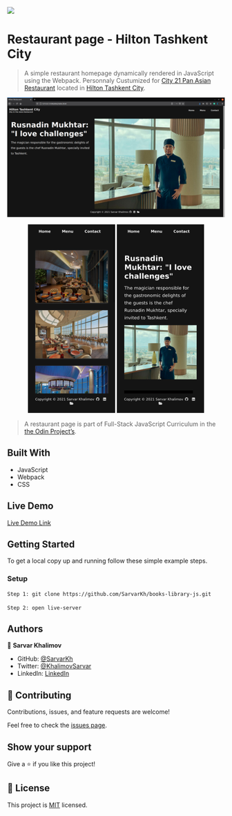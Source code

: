 ![](https://img.shields.io/badge/Microverse-blueviolet)

# Restaurant page - Hilton Tashkent City

> A simple restaurant homepage dynamically rendered in JavaScript using the Webpack. Personnaly Custumized for [City 21 Pan Asian  Restaurant](https://www.facebook.com/City21restaurant/) located in [Hilton Tashkent City](https://www.hilton.com/en/hotels/tastchi-hilton-tashkent-city/dining/).

![screenshot](screenshots/desktop.png)

<div align="center">
  <img src="screenshots/mobile01.png?raw=true" width="40%" height="auto"/>
  <img src="screenshots/mobile02.png?raw=true" width="40%" height="auto"/>
</div>

> A restaurant page is part of Full-Stack JavaScript Curriculum in the [the Odin Project’s](https://www.theodinproject.com/paths/full-stack-javascript/courses/javascript/lessons/restaurant-page).

## Built With

- JavaScript
- Webpack
- CSS

## Live Demo

[Live Demo Link](https://hilton-tashkent-city-restaurant.netlify.app/)

## Getting Started

To get a local copy up and running follow these simple example steps.

### Setup
    Step 1: git clone https://github.com/SarvarKh/books-library-js.git
    
    Step 2: open live-server

## Authors

👤 **Sarvar Khalimov**

- GitHub: [@SarvarKh](https://github.com/SarvarKh)
- Twitter: [@KhalimovSarvar](https://twitter.com/KhalimovSarvar)
- LinkedIn: [LinkedIn](https://www.linkedin.com/in/sarvar-khalimov)

## 🤝 Contributing

Contributions, issues, and feature requests are welcome!

Feel free to check the [issues page](https://github.com/SarvarKh/Restaurant-page/issues).

## Show your support

Give a ⭐️ if you like this project!

## 📝 License

This project is [MIT](./MIT.md) licensed.
